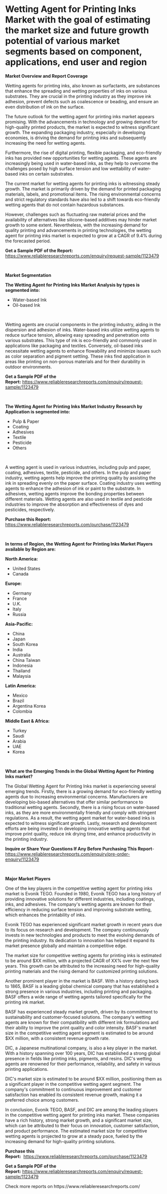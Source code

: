 <p><h1>Wetting Agent for Printing Inks Market with the goal of estimating the market size and future growth potential of various market segments based on component, applications, end user and region</h1></p><p><strong>Market Overview and Report Coverage</strong></p>
<p><p>Wetting agents for printing inks, also known as surfactants, are substances that enhance the spreading and wetting properties of inks on various substrates. They are crucial in the printing industry as they improve ink adhesion, prevent defects such as coalescence or beading, and ensure an even distribution of ink on the surface.</p><p>The future outlook for the wetting agent for printing inks market appears promising. With the advancements in technology and growing demand for high-quality printed products, the market is expected to witness significant growth. The expanding packaging industry, especially in developing economies, is driving the demand for printing inks and subsequently increasing the need for wetting agents.</p><p>Furthermore, the rise of digital printing, flexible packaging, and eco-friendly inks has provided new opportunities for wetting agents. These agents are increasingly being used in water-based inks, as they help to overcome the challenges posed by high surface tension and low wettability of water-based inks on certain substrates.</p><p>The current market for wetting agents for printing inks is witnessing steady growth. The market is primarily driven by the demand for printed packaging materials, labels, and promotional items. The rising environmental concerns and strict regulatory standards have also led to a shift towards eco-friendly wetting agents that do not contain hazardous substances.</p><p>However, challenges such as fluctuating raw material prices and the availability of alternatives like silicone-based additives may hinder market growth to some extent. Nevertheless, with the increasing demand for quality printing and advancements in printing technologies, the wetting agent for printing inks market is expected to grow at a CAGR of 9.4% during the forecasted period.</p></p>
<p><strong>Get a Sample PDF of the Report:</strong> <a href="https://www.reliableresearchreports.com/enquiry/request-sample/1123479">https://www.reliableresearchreports.com/enquiry/request-sample/1123479</a></p>
<p>&nbsp;</p>
<p><strong>Market Segmentation</strong></p>
<p><strong>The Wetting Agent for Printing Inks Market Analysis by types is segmented into:</strong></p>
<p><ul><li>Water-based Ink</li><li>Oil-based Ink</li></ul></p>
<p>&nbsp;</p>
<p><p>Wetting agents are crucial components in the printing industry, aiding in the dispersion and adhesion of inks. Water-based inks utilize wetting agents to reduce surface tension, allowing easy spreading and penetration onto various substrates. This type of ink is eco-friendly and commonly used in applications like packaging and textiles. Conversely, oil-based inks necessitate wetting agents to enhance flowability and minimize issues such as color separation and pigment settling. These inks find application in areas like printing on non-porous materials and for their durability in outdoor environments.</p></p>
<p><strong>Get a Sample PDF of the Report:</strong>&nbsp;<a href="https://www.reliableresearchreports.com/enquiry/request-sample/1123479">https://www.reliableresearchreports.com/enquiry/request-sample/1123479</a></p>
<p>&nbsp;</p>
<p><strong>The Wetting Agent for Printing Inks Market Industry Research by Application is segmented into:</strong></p>
<p><ul><li>Pulp & Paper</li><li>Coating</li><li>Adhesives</li><li>Textile</li><li>Pesticide</li><li>Others</li></ul></p>
<p>&nbsp;</p>
<p><p>A wetting agent is used in various industries, including pulp and paper, coating, adhesives, textile, pesticide, and others. In the pulp and paper industry, wetting agents help improve the printing quality by assisting the ink in spreading evenly on the paper surface. Coating industry uses wetting agents to enhance the adhesion of ink or paint to the substrate. In adhesives, wetting agents improve the bonding properties between different materials. Wetting agents are also used in textile and pesticide industries to improve the absorption and effectiveness of dyes and pesticides, respectively.</p></p>
<p><strong>Purchase this Report:</strong>&nbsp; <a href="https://www.reliableresearchreports.com/purchase/1123479">https://www.reliableresearchreports.com/purchase/1123479</a></p>
<p>&nbsp;</p>
<p><strong>In terms of Region, the Wetting Agent for Printing Inks Market Players available by Region are:</strong></p>
<p>
    <p> <strong> North America: </strong>
        <ul>
            <li>United States</li>
            <li>Canada</li>
        </ul>
        </p> 
    <p> <strong> Europe: </strong>
        <ul>
            <li>Germany</li>
            <li>France</li>
            <li>U.K.</li>
            <li>Italy</li>
            <li>Russia</li>
        </ul>
        </p> 
    <p> <strong> Asia-Pacific: </strong>
        <ul>
            <li>China</li>
            <li>Japan</li>
            <li>South Korea</li>
            <li>India</li>
            <li>Australia</li>
            <li>China Taiwan</li>
            <li>Indonesia</li>
            <li>Thailand</li>
            <li>Malaysia</li>
        </ul>
        </p> 
    <p> <strong> Latin America: </strong>
        <ul>
            <li>Mexico</li>
            <li>Brazil</li>
            <li>Argentina Korea</li>
            <li>Colombia</li>
        </ul>
        </p> 
    <p> <strong> Middle East & Africa: </strong>
        <ul>
            <li>Turkey</li>
            <li>Saudi</li>
            <li>Arabia</li>
            <li>UAE</li>
            <li>Korea</li>
        </ul>
    </p>
    </p>
<p>&nbsp;</p>
<p><strong>What are the Emerging Trends in the Global Wetting Agent for Printing Inks market?</strong></p>
<p><p>The Global Wetting Agent for Printing Inks market is experiencing several emerging trends. Firstly, there is a growing demand for eco-friendly wetting agents due to increasing environmental concerns. Manufacturers are developing bio-based alternatives that offer similar performance to traditional wetting agents. Secondly, there is a rising focus on water-based inks, as they are more environmentally friendly and comply with stringent regulations. As a result, the wetting agent market for water-based inks is expected to witness significant growth. Lastly, research and development efforts are being invested in developing innovative wetting agents that improve print quality, reduce ink drying time, and enhance productivity in the printing industry.</p></p>
<p><strong>Inquire or Share Your Questions If Any Before Purchasing This Report</strong>- <a href="https://www.reliableresearchreports.com/enquiry/pre-order-enquiry/1123479">https://www.reliableresearchreports.com/enquiry/pre-order-enquiry/1123479</a></p>
<p>&nbsp;</p>
<p><strong>Major Market Players</strong></p>
<p><p>One of the key players in the competitive wetting agent for printing inks market is Evonik TEGO. Founded in 1980, Evonik TEGO has a long history of providing innovative solutions for different industries, including coatings, inks, and adhesives. The company's wetting agents are known for their efficiency in reducing surface tension and improving substrate wetting, which enhances the printability of inks.</p><p>Evonik TEGO has experienced significant market growth in recent years due to its focus on research and development. The company continuously invests in new technologies and products to meet the evolving demands of the printing industry. Its dedication to innovation has helped it expand its market presence globally and maintain a competitive edge.</p><p>The market size for competitive wetting agents for printing inks is estimated to be around $XX million, with a projected CAGR of XX% over the next few years. This growth can be attributed to the increasing need for high-quality printing materials and the rising demand for customized printing solutions.</p><p>Another prominent player in the market is BASF. With a history dating back to 1865, BASF is a leading global chemical company that has established a strong presence in various industries, including printing and packaging. BASF offers a wide range of wetting agents tailored specifically for the printing ink market.</p><p>BASF has experienced steady market growth, driven by its commitment to sustainability and customer-focused solutions. The company's wetting agents are known for their compatibility with different ink formulations and their ability to improve the print quality and color intensity. BASF's market size in the competitive wetting agent segment is estimated to be around $XX million, with a consistent revenue growth rate.</p><p>DIC, a Japanese multinational company, is also a key player in the market. With a history spanning over 100 years, DIC has established a strong global presence in fields like printing inks, pigments, and resins. DIC's wetting agents are renowned for their performance, reliability, and safety in various printing applications.</p><p>DIC's market size is estimated to be around $XX million, positioning them as a significant player in the competitive wetting agent segment. The company's commitment to continuous improvement and customer satisfaction has enabled its consistent revenue growth, making it a preferred choice among customers.</p><p>In conclusion, Evonik TEGO, BASF, and DIC are among the leading players in the competitive wetting agent for printing inks market. These companies have a rich history, strong market growth, and a significant market size, which can be attributed to their focus on innovation, customer satisfaction, and product performance. The estimated market size for competitive wetting agents is projected to grow at a steady pace, fueled by the increasing demand for high-quality printing solutions.</p></p>
<p><strong>Purchase this Report:</strong>&nbsp;&nbsp;<a href="https://www.reliableresearchreports.com/purchase/1123479">https://www.reliableresearchreports.com/purchase/1123479</a></p>
<p></p>
<p><strong>Get a Sample PDF of the Report:</strong>&nbsp;<a href="https://www.reliableresearchreports.com/enquiry/request-sample/1123479">https://www.reliableresearchreports.com/enquiry/request-sample/1123479</a></p>
<p>Check more reports on https://www.reliableresearchreports.com/</p>